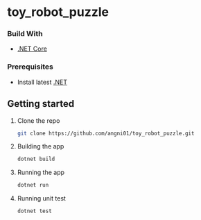 # toy_robot_puzzle

### Build With

* [.NET Core](https://dotnet.microsoft.com/en-us/download)

### Prerequisites

* Install latest [.NET](https://dotnet.microsoft.com/en-us/download)

## Getting started

1. Clone the repo
   ```sh
   git clone https://github.com/angni01/toy_robot_puzzle.git
   ```
2. Building the app
   ```sh
   dotnet build
   ```
2. Running the app
   ```sh
   dotnet run
   ```
4. Running unit test
   ```sh
   dotnet test
   ```

